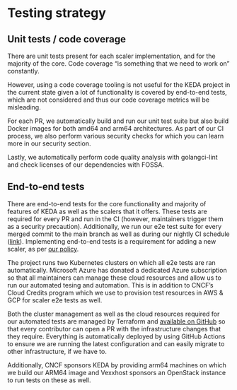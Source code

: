 # Testing strategy

## Unit tests / code coverage

There are unit tests present for each scaler implementation, and for the majority of the core.
Code coverage “is something that we need to work on” constantly.

However, using a code coverage tooling is not useful for the KEDA project in the current state given a lot of functionality is covered by end-to-end tests, which are not considered and thus our code coverage metrics will be misleading.

For each PR, we automatically build and run our unit test suite but also build Docker images for both amd64 and arm64 architectures. As part of our CI process, we also perform various security checks for which you can learn more in our security section.

Lastly, we automatically perform code quality analysis with golangci-lint and check licenses of our dependencies with FOSSA.

## End-to-end tests

There are end-to-end tests for the core functionality and majority of features of KEDA as well as the scalers that it offers. These tests are required for every PR and run in the CI (however, maintainers trigger them as a security precaution). Additionally, we run our e2e test suite for every merged commit to the main branch as well as during our nightly CI schedule ([link](https://github.com/kedacore/keda/actions/workflows/nightly-e2e.yml)). Implementing end-to-end tests is a requirement for adding a new scaler, as per [our policy](https://github.com/kedacore/governance/blob/main/SCALERS.md#requirements-for-a-built-in-scaler).

The project runs two Kubernetes clusters on which all e2e tests are ran automatically.  Microsoft Azure has donated a dedicated Azure subscription so that all maintainers can manage these cloud resources and allow us to run our automated tesing and automation. This is in addition to CNCF’s Cloud Credits program which we use to provision test resources in AWS & GCP for scaler e2e tests as well.

Both the cluster management as well as the cloud resources required for our automated tests are managed by Terraform and [available on GitHub](https://github.com/kedacore/testing-infrastructure) so that every contributor can open a PR with the infrastructure changes that they require. Everything is automatically deployed by using GitHub Actions to ensure we are running the latest configuration and can easily migrate to other infrastructure, if we have to.

Additionally, CNCF sponsors KEDA by providing arm64 machines on which we build our ARM64 image and Vexxhost sponsors an OpenStack instance to run tests on these as well.
